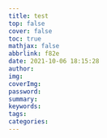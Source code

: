 ```yaml
---
title: test
top: false
cover: false
toc: true
mathjax: false
abbrlink: f82e
date: 2021-10-06 18:15:28
author:
img:
coverImg:
password:
summary:
keywords:
tags:
categories:
---
```


